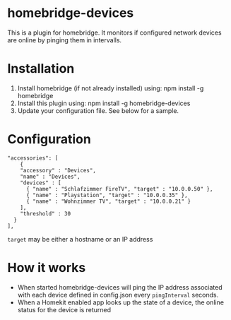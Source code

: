 # homebridge-devices
This is a plugin for homebridge. It monitors if configured network devices are online by pinging them in intervalls.

# Installation

1. Install homebridge (if not already installed) using: npm install -g homebridge
2. Install this plugin using: npm install -g homebridge-devices
3. Update your configuration file. See below for a sample.

# Configuration

```
"accessories": [
    {
    "accessory" : "Devices",
    "name" : "Devices",
    "devices" : [
      { "name" : "Schlafzimmer FireTV", "target" : "10.0.0.50" },
      { "name" : "Playstation", "target" : "10.0.0.35" },
      { "name" : "Wohnzimmer TV", "target" : "10.0.0.21" }
    ],
    "threshold" : 30
  }
],
```

```target``` may be either a hostname or an IP address

# How it works
* When started homebridge-devices will ping the IP address associated with each device defined in config.json every ```pingInterval``` seconds.
* When a Homekit enabled app looks up the state of a device, the online status for the device is returned

